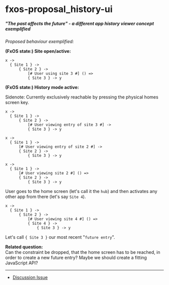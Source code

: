 # fxos-proposal_history-ui
##### "The past affects the future" - a different app history viewer concept exemplified

_Proposed behaviour exemplified:_

**(FxOS state:) Site open/active:**

```
x ->
  { Site 1 } ->
      { Site 2 } ->
          [# User using site 3 #] () =>
          { Site 3 } -> y
```

**(FxOS state:) History mode active:**  

Sidenote: Currently exclusively reachable by pressing the physical homes screen key.

```
x ->
  { Site 1 } ->
      { Site 2 } ->
          [# User viewing entry of site 3 #] ->
          { Site 3 } -> y

x ->
  { Site 1 } ->
      [# User viewing entry of site 2 #] ->
      { Site 2 } ->
          { Site 3 } -> y

x ->
  { Site 1 } ->
      [# User viewing site 2 #] () =>
      { Site 2 } ->
          { Site 3 } -> y
```

User goes to the home screen (let's call it the `hub`) and then activates any other app from there (let's say `Site 4`).

```
x ->
  { Site 1 } ->
      { Site 2 } ->
          [# User viewing site 4 #] () =>
          { Site 4 } ->
              { Site 3 } -> y
```

Let's call `{ Site 3 }` our most recent "`future entry`".

**Related question:**  
Can the constraint be dropped, that the home screen has to be reached, in order to create a new
future entry? Maybe we should create a fitting JavaScript API?

***

* [Discussion Issue](https://github.com/pguth/fxos-proposal_history-ui/issues/1)
